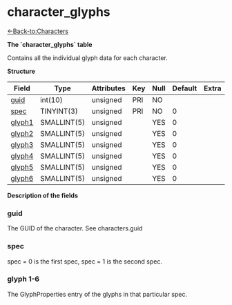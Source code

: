 # character\_glyphs

[<-Back-to:Characters](database-characters.md)

**The \`character\_glyphs\` table**

Contains all the individual glyph data for each character.

**Structure**

| Field       | Type        | Attributes | Key | Null | Default | Extra | Comment |
|-------------|-------------|------------|-----|------|---------|-------|---------|
| [guid][1]   | int(10)     | unsigned   | PRI | NO   |         |       |         |
| [spec][2]   | TINYINT(3)  | unsigned   | PRI | NO   | 0       |       |         |
| [glyph1][3] | SMALLINT(5) | unsigned   |     | YES  | 0       |       |         |
| [glyph2][4] | SMALLINT(5) | unsigned   |     | YES  | 0       |       |         |
| [glyph3][5] | SMALLINT(5) | unsigned   |     | YES  | 0       |       |         |
| [glyph4][6] | SMALLINT(5) | unsigned   |     | YES  | 0       |       |         |
| [glyph5][7] | SMALLINT(5) | unsigned   |     | YES  | 0       |       |         |
| [glyph6][8] | SMALLINT(5) | unsigned   |     | YES  | 0       |       |         |

[1]: #guid
[2]: #spec
[3]: #glyph1
[4]: #glyph2
[5]: #glyph3
[6]: #glyph4
[7]: #glyph5
[8]: #glyph6

**Description of the fields**

### guid

The GUID of the character. See characters.guid

### spec

spec = 0 is the first spec, spec = 1 is the second spec.

### glyph 1-6

The GlyphProperties entry of the glyphs in that particular spec.
